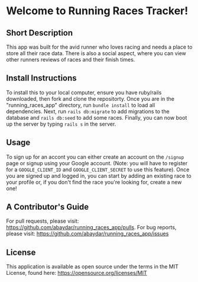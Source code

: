 # Welcome to Running Races Tracker!

## Short Description

This app was built for the avid runner who loves racing and needs a place to store all their race data.  There is also a social aspect, where you can view other runners reviews of races and their finish times.

## Install Instructions 

To install this to your local computer, ensure you have ruby/rails downloaded, then fork and clone the repositorty.  Once you are in the "running_races_app" directory, run `bundle install` to load all dependencies.  Next, run `rails db:migrate` to add migrations to the database and `rails db:seed` to add some races.  Finally, you can now boot up the server by typing `rails s` in the server. 

## Usage 

To sign up for an accont you can either create an account on the `/signup` page or signup using your Google account. (Note: you will have to register for a `GOOGLE_CLIENT_ID` and `GOOGLE_CLIENT_SECRET` to use this feature).  Once you are signed up and logged in, you can start by adding an existing race to your profile or, if you don't find the race you're looking for, create a new one!

## A Contributor's Guide

For pull requests, please visit: https://github.com/abaydar/running_races_app/pulls.
For bug reports, please visit: https://github.com/abaydar/running_races_app/issues

## License

This application is available as open source under the terms in the MIT License, found here: https://opensource.org/licenses/MIT